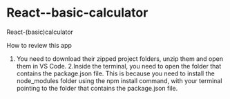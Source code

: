 # React--basic-calculator
React-(basic)calculator

How to review this app
1. You need to download their zipped project folders, unzip them and open them in VS Code.
2.Inside the terminal, you need to open the folder that contains the package.json file. This is because you need to install the node_modules folder using the npm install command, with your terminal pointing to the folder that contains the package.json file.
